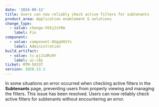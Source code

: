 ```yaml
---
date: '2024-09-12'
title: Users can now reliably check active filters for subtenants
product_area: Application enablement & solutions
change_type:
  - value: change-VSkj2iV9m
    label: Fix
component:
  - value: component-0UgqXH1Ys
    label: Administration
build_artifact:
  - value: tc-pjJiURv9Y
    label: ui-c8y
ticket: MTM-59337
version: 1020.23.1
---
```

In some situations an error occurred when checking active filters in the **Subtenants** page, preventing users from properly viewing and managing the filters. This issue has been resolved. Users can now reliably check active filters for subtenants without encountering an error. 
